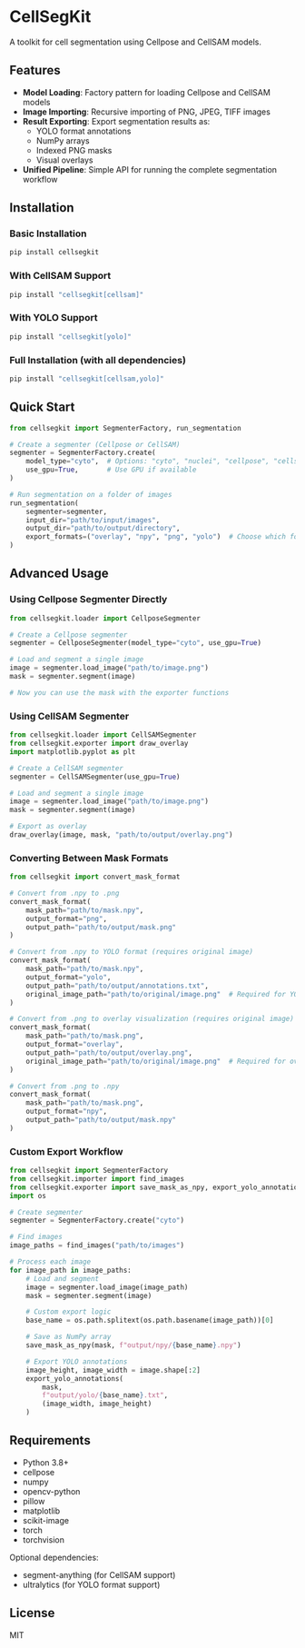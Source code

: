 # CellSegKit

A toolkit for cell segmentation using Cellpose and CellSAM models.

## Features

- **Model Loading**: Factory pattern for loading Cellpose and CellSAM models
- **Image Importing**: Recursive importing of PNG, JPEG, TIFF images
- **Result Exporting**: Export segmentation results as:
  - YOLO format annotations
  - NumPy arrays
  - Indexed PNG masks
  - Visual overlays
- **Unified Pipeline**: Simple API for running the complete segmentation workflow

## Installation

### Basic Installation

```bash
pip install cellsegkit
```

### With CellSAM Support

```bash
pip install "cellsegkit[cellsam]"
```

### With YOLO Support

```bash
pip install "cellsegkit[yolo]"
```

### Full Installation (with all dependencies)

```bash
pip install "cellsegkit[cellsam,yolo]"
```

## Quick Start

```python
from cellsegkit import SegmenterFactory, run_segmentation

# Create a segmenter (Cellpose or CellSAM)
segmenter = SegmenterFactory.create(
    model_type="cyto",  # Options: "cyto", "nuclei", "cellpose", "cellsam"
    use_gpu=True,       # Use GPU if available
)

# Run segmentation on a folder of images
run_segmentation(
    segmenter=segmenter,
    input_dir="path/to/input/images",
    output_dir="path/to/output/directory",
    export_formats=("overlay", "npy", "png", "yolo")  # Choose which formats to export
)
```

## Advanced Usage

### Using Cellpose Segmenter Directly

```python
from cellsegkit.loader import CellposeSegmenter

# Create a Cellpose segmenter
segmenter = CellposeSegmenter(model_type="cyto", use_gpu=True)

# Load and segment a single image
image = segmenter.load_image("path/to/image.png")
mask = segmenter.segment(image)

# Now you can use the mask with the exporter functions
```

### Using CellSAM Segmenter

```python
from cellsegkit.loader import CellSAMSegmenter
from cellsegkit.exporter import draw_overlay
import matplotlib.pyplot as plt

# Create a CellSAM segmenter
segmenter = CellSAMSegmenter(use_gpu=True)

# Load and segment a single image
image = segmenter.load_image("path/to/image.png")
mask = segmenter.segment(image)

# Export as overlay
draw_overlay(image, mask, "path/to/output/overlay.png")
```

### Converting Between Mask Formats

```python
from cellsegkit import convert_mask_format

# Convert from .npy to .png
convert_mask_format(
    mask_path="path/to/mask.npy",
    output_format="png",
    output_path="path/to/output/mask.png"
)

# Convert from .npy to YOLO format (requires original image)
convert_mask_format(
    mask_path="path/to/mask.npy",
    output_format="yolo",
    output_path="path/to/output/annotations.txt",
    original_image_path="path/to/original/image.png"  # Required for YOLO format
)

# Convert from .png to overlay visualization (requires original image)
convert_mask_format(
    mask_path="path/to/mask.png",
    output_format="overlay",
    output_path="path/to/output/overlay.png",
    original_image_path="path/to/original/image.png"  # Required for overlay
)

# Convert from .png to .npy
convert_mask_format(
    mask_path="path/to/mask.png",
    output_format="npy",
    output_path="path/to/output/mask.npy"
)
```

### Custom Export Workflow

```python
from cellsegkit import SegmenterFactory
from cellsegkit.importer import find_images
from cellsegkit.exporter import save_mask_as_npy, export_yolo_annotations
import os

# Create segmenter
segmenter = SegmenterFactory.create("cyto")

# Find images
image_paths = find_images("path/to/images")

# Process each image
for image_path in image_paths:
    # Load and segment
    image = segmenter.load_image(image_path)
    mask = segmenter.segment(image)

    # Custom export logic
    base_name = os.path.splitext(os.path.basename(image_path))[0]

    # Save as NumPy array
    save_mask_as_npy(mask, f"output/npy/{base_name}.npy")

    # Export YOLO annotations
    image_height, image_width = image.shape[:2]
    export_yolo_annotations(
        mask, 
        f"output/yolo/{base_name}.txt", 
        (image_width, image_height)
    )
```

## Requirements

- Python 3.8+
- cellpose
- numpy
- opencv-python
- pillow
- matplotlib
- scikit-image
- torch
- torchvision

Optional dependencies:
- segment-anything (for CellSAM support)
- ultralytics (for YOLO format support)

## License

MIT
